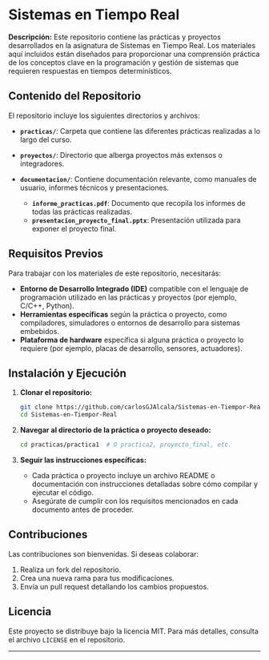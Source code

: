 
# Sistemas en Tiempo Real

**Descripción:**
Este repositorio contiene las prácticas y proyectos desarrollados en la asignatura de Sistemas en Tiempo Real. Los materiales aquí incluidos están diseñados para proporcionar una comprensión práctica de los conceptos clave en la programación y gestión de sistemas que requieren respuestas en tiempos determinísticos.

## Contenido del Repositorio

El repositorio incluye los siguientes directorios y archivos:

- **`practicas/`**: Carpeta que contiene las diferentes prácticas realizadas a lo largo del curso.

- **`proyectos/`**: Directorio que alberga proyectos más extensos o integradores.

- **`documentacion/`**: Contiene documentación relevante, como manuales de usuario, informes técnicos y presentaciones.
  - **`informe_practicas.pdf`**: Documento que recopila los informes de todas las prácticas realizadas.
  - **`presentacion_proyecto_final.pptx`**: Presentación utilizada para exponer el proyecto final.

## Requisitos Previos

Para trabajar con los materiales de este repositorio, necesitarás:

- **Entorno de Desarrollo Integrado (IDE)** compatible con el lenguaje de programación utilizado en las prácticas y proyectos (por ejemplo, C/C++, Python).
- **Herramientas específicas** según la práctica o proyecto, como compiladores, simuladores o entornos de desarrollo para sistemas embebidos.
- **Plataforma de hardware** específica si alguna práctica o proyecto lo requiere (por ejemplo, placas de desarrollo, sensores, actuadores).

## Instalación y Ejecución

1. **Clonar el repositorio:**

   ```bash
   git clone https://github.com/carlosGJAlcala/Sistemas-en-Tiempor-Real.git
   cd Sistemas-en-Tiempor-Real
   ```

2. **Navegar al directorio de la práctica o proyecto deseado:**

   ```bash
   cd practicas/practica1  # O practica2, proyecto_final, etc.
   ```

3. **Seguir las instrucciones específicas:**
   - Cada práctica o proyecto incluye un archivo README o documentación con instrucciones detalladas sobre cómo compilar y ejecutar el código.
   - Asegúrate de cumplir con los requisitos mencionados en cada documento antes de proceder.

## Contribuciones

Las contribuciones son bienvenidas. Si deseas colaborar:

1. Realiza un fork del repositorio.
2. Crea una nueva rama para tus modificaciones.
3. Envía un pull request detallando los cambios propuestos.

## Licencia

Este proyecto se distribuye bajo la licencia MIT. Para más detalles, consulta el archivo `LICENSE` en el repositorio.

---


